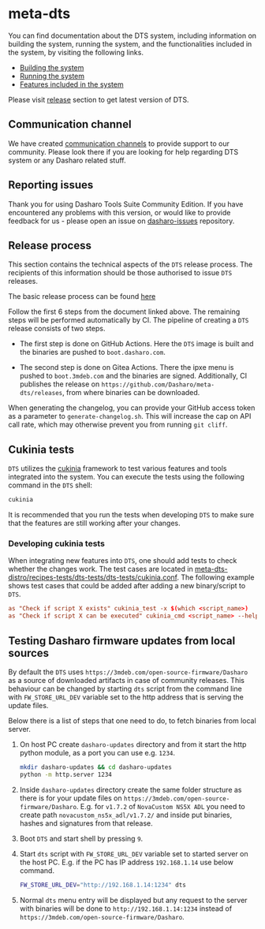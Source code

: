 # meta-dts

You can find documentation about the DTS system, including information on
building the system, running the system, and the functionalities included in the
system, by visiting the following links.

* [Building the system](https://docs.dasharo.com/dasharo-tools-suite/documentation/#building)
* [Running the system](https://docs.dasharo.com/dasharo-tools-suite/documentation/#running)
* [Features included in the system](https://docs.dasharo.com/dasharo-tools-suite/documentation/#features)

Please visit [release](https://docs.dasharo.com/dasharo-tools-suite/releases/)
section to get latest version of DTS.

## Communication channel

We have created [communication
channels](https://docs.dasharo.com/ways-you-can-help-us/#join-dasharo-matrix-community)
to provide support to our community. Please look there if you are looking for
help regarding DTS system or any Dasharo related stuff.

## Reporting issues

Thank you for using Dasharo Tools Suite Community Edition. If you have
encountered any problems with this version, or would like to provide feedback
for us - please open an issue on
[dasharo-issues](https://github.com/Dasharo/dasharo-issues/issues) repository.

## Release process

This section contains the technical aspects of the `DTS` release process. The
recipients of this information should be those authorised to issue `DTS`
releases.

The basic release process can be found [here][zarhus-release-process]

Follow the first 6 steps from the document linked above. The remaining steps
will be performed automatically by CI. The pipeline of creating a `DTS` release
consists of two steps.

* The first step is done on GitHub Actions. Here the `DTS` image is built and
  the binaries are pushed to `boot.dasharo.com`.

* The second step is done on Gitea Actions. There the ipxe menu is pushed to
  `boot.3mdeb.com` and the binaries are signed. Additionally, CI publishes the
  release on `https://github.com/Dasharo/meta-dts/releases`, from
  where binaries can be downloaded.

When generating the changelog, you can provide your GitHub access token as a
parameter to `generate-changelog.sh`. This will increase the cap on API call
rate, which may otherwise prevent you from running `git cliff`.

[zarhus-release-process]: https://docs.zarhus.com/development-process/standard-release-process

## Cukinia tests

`DTS` utilizes the [cukinia](https://github.com/savoirfairelinux/cukinia)
framework to test various features and tools integrated into the system. You can
execute the tests using the following command in the `DTS` shell:

```bash
cukinia
```

It is recommended that you run the tests when developing `DTS` to make sure that
the features are still working after your changes.

### Developing cukinia tests

When integrating new features into `DTS`, one should add tests to check whether
the changes work. The test cases are located in
[meta-dts-distro/recipes-tests/dts-tests/dts-tests/cukinia.conf](./meta-dts-distro/recipes-tests/dts-tests/dts-tests/cukinia.conf).
The following example shows test cases that could be added after adding a new
binary/script to `DTS`.

```conf
as "Check if script X exists" cukinia_test -x $(which <script_name>)
as "Check if script X can be executed" cukinia_cmd <script_name> --help
```

## Testing Dasharo firmware updates from local sources

<!--
This section could go to docs.dasharo.com after some clean-up regarding DTS
documentation.
-->

By default the `DTS` uses `https://3mdeb.com/open-source-firmware/Dasharo` as a
source of downloaded artifacts in case of community releases. This behaviour can
be changed by starting `dts` script from the command line with
`FW_STORE_URL_DEV` variable set to the http address that is serving the update
files.

Below there is a list of steps that one need to do, to fetch binaries from local
server.

1. On host PC create `dasharo-updates` directory and from it start the http
   python module, as a port you can use e.g. `1234`.

    ```bash
    mkdir dasharo-updates && cd dasharo-updates
    python -m http.server 1234
    ```

1. Inside `dasharo-updates` directory create the same folder structure as there
   is for your update files on `https://3mdeb.com/open-source-firmware/Dasharo`.
   E.g. for `v1.7.2` of `NovaCustom NS5X ADL` you need to create path
   `novacustom_ns5x_adl/v1.7.2/` and inside put binaries, hashes and signatures
   from that release.

1. Boot `DTS` and start shell by pressing `9`.

1. Start `dts` script with `FW_STORE_URL_DEV` variable set to started server on
   the host PC. E.g. if the PC has IP address `192.168.1.14` use below command.

    ```bash
    FW_STORE_URL_DEV="http://192.168.1.14:1234" dts
    ```

1. Normal `dts` menu entry will be displayed but any request to the server with
   binaries will be done to `http://192.168.1.14:1234` instead of
   `https://3mdeb.com/open-source-firmware/Dasharo`.
